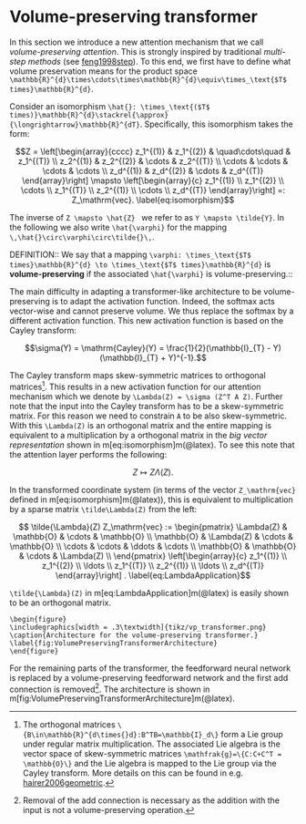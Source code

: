 # Volume-preserving transformer

In this section we introduce a new attention mechanism that we call *volume-preserving attention*. This is strongly inspired by traditional *multi-step methods* (see [feng1998step](@cite)). To this end, we first have to define what volume preservation means for the product space ``\mathbb{R}^{d}\times\cdots\times\mathbb{R}^{d}\equiv\times_\text{$T$ times}\mathbb{R}^{d}``.

Consider an isomorphism ``\hat{}: \times_\text{($T$ times)}\mathbb{R}^{d}\stackrel{\approx}{\longrightarrow}\mathbb{R}^{dT}``. Specifically, this isomorphism takes the form:
```math
Z =  \left[\begin{array}{cccc}
            z_1^{(1)} &  z_1^{(2)} & \quad\cdots\quad & z_1^{(T)} \\
            z_2^{(1)} &  z_2^{(2)} & \cdots & z_2^{(T)} \\
            \cdots &  \cdots & \cdots & \cdots \\
            z_d^{(1)} & z_d^{(2)} & \cdots & z_d^{(T)}
            \end{array}\right] \mapsto 
            \left[\begin{array}{c}  z_1^{(1)} \\ z_1^{(2)} \\ \cdots \\ z_1^{(T)} \\ z_2^{(1)} \\ \cdots \\ z_d^{(T)} \end{array}\right] =: Z_\mathrm{vec}.
\label{eq:isomorphism}
```

The inverse of ``Z \mapsto \hat{Z} `` we refer to as ``Y \mapsto \tilde{Y}``. In the following we also write ``\hat{\varphi}`` for the mapping ``\,\hat{}\circ\varphi\circ\tilde{}\,``.

DEFINITION::
We say that a mapping ``\varphi: \times_\text{$T$ times}\mathbb{R}^{d} \to \times_\text{$T$ times}\mathbb{R}^{d}`` is **volume-preserving** if the associated ``\hat{\varphi}`` is volume-preserving.::

The main difficulty in adapting a transformer-like architecture to be volume-preserving is to adapt the activation function. Indeed, the softmax acts vector-wise and cannot preserve volume. We thus replace the softmax by a different activation function. This new activation function is based on the Cayley transform:

```math
\sigma(Y) = \mathrm{Cayley}(Y) = \frac{1}{2}(\mathbb{I}_{T} - Y)(\mathbb{I}_{T} + Y)^{-1}.
```

The Cayley transform maps skew-symmetric matrices to orthogonal matrices[^1]. This results in a new activation function for our attention mechanism which we denote by ``\Lambda(Z) = \sigma (Z^T A Z)``. Further note that the input into the Cayley transform has to be a skew-symmetric matrix. For this reason we need to constrain ``A`` to be also skew-symmetric. With this ``\Lambda(Z)`` is an orthogonal matrix and the entire mapping is equivalent to a multiplication by a orthogonal matrix in the *big vector representation* shown in m[eq:isomorphism]m(@latex). To see this note that the attention layer performs the following:

[^1]: The orthogonal matrices ``\{B\in\mathbb{R}^{d\times{}d}:B^TB=\mathbb{I}_d\}`` form a Lie group under regular matrix multiplication. The associated Lie algebra is the vector space of skew-symmetric matrices ``\mathfrak{g}=\{C:C+C^T = \mathbb{O}\}`` and the Lie algebra is mapped to the Lie group via the Cayley transform. More details on this can be found in e.g. [hairer2006geometric](@cite).

```math
Z \mapsto Z\Lambda(Z).
\label{eq:LambdaRight}
```

In the transformed coordinate system (in terms of the vector ``Z_\mathrm{vec}`` defined in m[eq:isomorphism]m(@latex)), this is equivalent to multiplication by a sparse matrix ``\tilde\Lambda(Z)`` from the left:

```math
    \tilde{\Lambda}(Z) Z_\mathrm{vec} :=
    \begin{pmatrix}
    \Lambda(Z) & \mathbb{O} & \cdots  & \mathbb{O} \\
    \mathbb{O} & \Lambda(Z) & \cdots & \mathbb{O} \\
    \cdots & \cdots & \ddots & \cdots \\ 
    \mathbb{O} & \mathbb{O} & \cdots & \Lambda(Z) \\
    \end{pmatrix}
    \left[\begin{array}{c}  z_1^{(1)} \\ z_1^{(2)} \\ \ldots \\ z_1^{(T)} \\ z_2^{(1)} \\ \ldots \\ z_d^{(T)} \end{array}\right] .
    \label{eq:LambdaApplication}
```

``\tilde{\Lambda}(Z)`` in m[eq:LambdaApplication]m(@latex) is easily shown to be an orthogonal matrix. 

```@raw latex
\begin{figure}
\includegraphics[width = .3\textwidth]{tikz/vp_transformer.png}
\caption{Architecture for the volume-preserving transformer.}
\label{fig:VolumePreservingTransformerArchitecture}
\end{figure}
```

For the remaining parts of the transformer, the feedforward neural network is replaced by a volume-preserving feedforward network and the first add connection is removed[^2]. The architecture is shown in m[fig:VolumePreservingTransformerArchitecture]m(@latex).

[^2]: Removal of the add connection is necessary as the addition with the input is not a volume-preserving operation. 